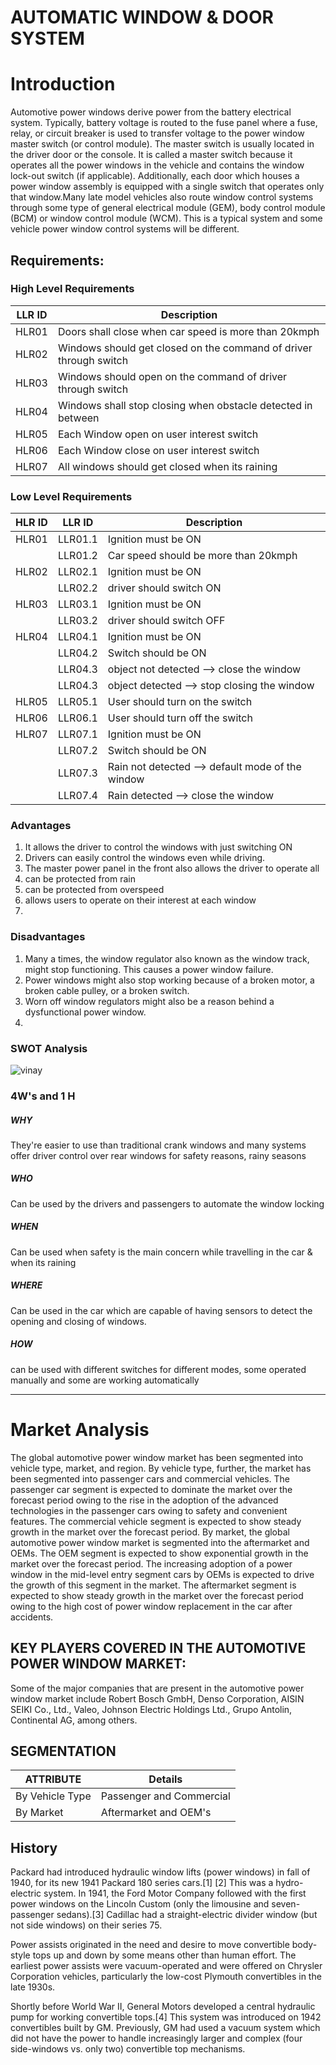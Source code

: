 # AUTOMATIC WINDOW & DOOR SYSTEM
# Introduction
Automotive power windows derive power from the battery electrical system. Typically, battery voltage is routed to the fuse panel where a fuse, relay, or 
circuit breaker is used to transfer voltage to the power window master switch (or control module). The master switch is usually located in the driver door or the 
console. It is called a master switch because it operates all the power windows in the vehicle and contains the window lock-out switch (if applicable). 
Additionally, each door which houses a power window assembly is equipped with a single switch that operates only that window.Many late model vehicles also route 
window control systems through some type of general electrical module (GEM), body control module (BCM) or window control module (WCM). This is a typical system and 
some vehicle power window control systems will be different.
<br>

## Requirements:
### High Level Requirements 
LLR ID	| Description
-|-
HLR01 | Doors shall close when car speed is more than 20kmph
HLR02 | Windows should get closed on the command of driver through switch
HLR03 | Windows should open on the command of driver through switch
HLR04 | Windows shall stop closing when obstacle detected in between
HLR05 | Each Window open on user interest switch
HLR06 | Each Window close on user interest switch
HLR07 | All windows should get closed when its raining

### Low Level Requirements
HLR ID| LLR ID	| Description | 
-|-|-
HLR01| LLR01.1 |	Ignition must be ON|
||LLR01.2| Car speed should be more than 20kmph | 
|HLR02|LLR02.1| Ignition must be ON|
||LLR02.2| driver should switch ON  |
|HLR03|LLR03.1| Ignition must be ON|
||LLR03.2| driver should switch OFF  |
|HLR04|LLR04.1| Ignition must be ON
||LLR04.2| Switch should be ON  |
||LLR04.3| object not detected --> close the window|
||LLR04.3| object detected --> stop closing the window|
HLR05|LLR05.1| User should turn on the switch|
HLR06|LLR06.1| User should turn off the switch|
|HLR07|LLR07.1| Ignition must be ON
||LLR07.2| Switch should be ON  |
||LLR07.3| Rain not detected --> default mode of the window|
||LLR07.4| Rain detected -->  close the window|


### Advantages 
1) It allows the driver to control the windows with just switching ON 
2) Drivers can easily control the windows even while driving.
3) The master power panel in the front also allows the driver to operate all 
4) can be protected from rain
5) can be protected from overspeed
6) allows users to operate on their interest at each window
7) 
### Disadvantages
1) Many a times, the window regulator also known as the window track, might stop functioning. This causes a power window failure.
2) Power windows might also stop working because of a broken motor, a broken cable pulley, or a broken switch.
3) Worn off window regulators might also be a reason behind a dysfunctional power window.
4) 
### SWOT Analysis

![vinay](https://user-images.githubusercontent.com/98829237/166516040-0fad7bb7-ee6c-4d2c-87b8-ec3bea428f08.jpeg)

### 4W's and 1 H
##### WHY
They're easier to use than traditional crank windows and many systems offer driver control over rear windows for safety reasons, rainy seasons
##### WHO
Can be used by the drivers and passengers to automate the window locking 
##### WHEN
Can be used when safety is the main concern while travelling in the car & when its raining
##### WHERE 
Can be used in the car which are capable of having sensors to detect the opening and closing of windows.
##### HOW
can be used with different switches for different modes, some operated manually and some are working automatically

----------

# Market Analysis
The global automotive power window market has been segmented into vehicle type, market, and region. By vehicle type, further, the market has been segmented into 
passenger cars and commercial vehicles. The passenger car segment is expected to dominate the market over the forecast period owing to the rise in the adoption of 
the advanced technologies in the passenger cars owing to safety and convenient features. The commercial vehicle segment is expected to show steady growth in the 
market over the forecast period. By market, the global automotive power window market is segmented into the aftermarket and OEMs. The OEM segment is expected to show 
exponential growth in the market over the forecast period. The increasing adoption of a power window in the mid-level entry segment cars by OEMs is expected to drive 
the growth of this segment in the market. The aftermarket segment is expected to show steady growth in the market over the forecast period owing to the high cost of 
power window replacement in the car after accidents.

## KEY PLAYERS COVERED IN THE AUTOMOTIVE POWER WINDOW MARKET:
Some of the major companies that are present in the automotive power window market include Robert Bosch GmbH, Denso Corporation, AISIN SEIKI Co., Ltd., Valeo, Johnson Electric Holdings Ltd., Grupo Antolin, Continental AG, among others.  

## SEGMENTATION

| ATTRIBUTE| Details|
|----------|--------|
| By Vehicle Type| Passenger and Commercial|
| By Market| Aftermarket and OEM's|


## History
Packard had introduced hydraulic window lifts (power windows) in fall of 1940, for its new 1941 Packard 180 series cars.[1] [2] This was a hydro-electric system. In 1941, the Ford Motor Company followed with the first power windows on the Lincoln Custom (only the limousine and seven-passenger sedans).[3] Cadillac had a straight-electric divider window (but not side windows) on their series 75.

Power assists originated in the need and desire to move convertible body-style tops up and down by some means other than human effort. The earliest power assists were vacuum-operated and were offered on Chrysler Corporation vehicles, particularly the low-cost Plymouth convertibles in the late 1930s.

Shortly before World War II, General Motors developed a central hydraulic pump for working convertible tops.[4] This system was introduced on 1942 convertibles built by GM. Previously, GM had used a vacuum system which did not have the power to handle increasingly larger and complex (four side-windows vs. only two) convertible top mechanisms.
